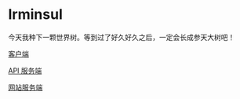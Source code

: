 # Irminsul

今天我种下一颗世界树。等到过了好久好久之后，一定会长成参天大树吧！

[客户端](/irminsul-client/README.md)

[API 服务端](/irminsul-api-server/README.md)

[网站服务端](/irminsul-site-server/README.md)
